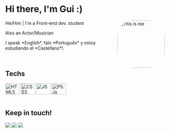 <!-- Apresentação -->
<div style="display: inline_block"><br>

<h1>Hi there, I'm Gui :)</h1>
   <img align="right" alt="This is me" height="150" style="border-radius:50px;" src="https://cdn.picrew.me/shareImg/org/202305/1473879_ocWD26Cq.png">
<p>He/Him | I'm a Front-end dev. student</p>
<p>Also an Actor/Musician</p></p>
<p>I speak *English*, falo *Português* y estoy estudiando el *Castellano*!.</p>

</div>

<!-- Skills -->
<div style="display: inline_block"><br>
    <h2>Techs</h2>
    <img align="center" alt="HTML5" height="35" width="45" src="https://cdn.jsdelivr.net/gh/devicons/devicon/icons/html5/html5-plain-wordmark.svg"/>
    <img align="center" alt="CSS3" height="35" width="45" src="https://cdn.jsdelivr.net/gh/devicons/devicon/icons/css3/css3-plain-wordmark.svg"/>
    <img align="center" alt="JS" height="35" width="45" src="https://cdn.jsdelivr.net/gh/devicons/devicon/icons/javascript/javascript-plain.svg"/>
    <img align="center" alt="P5.Js" height="35" width="45" src="https://p5js.org/assets/img/p5js.svg"/>
   
</div>

<!-- Social Medias -->
<div style="display: inline_block"><br>
    <h2>Keep in touch!</h2>
    <a href="https://www.linkedin.com/in/guilhermegaddini" target="_blank"><img src="https://img.shields.io/badge/-LinkedIn-%230077B5?style=for-the-badge&logo=linkedin&logoColor=white" target="_blank"></a> 
    <a href="https://instagram.com/guigaddini" target="_blank"><img src="https://img.shields.io/badge/-Instagram-%23E4405F?style=for-the-badge&logo=instagram&logoColor=white" target="_blank"></a>
    <a href = "mailto:guilhermegaddini@duck.com"><img src="https://img.shields.io/badge/-Gmail-%23333?style=for-the-badge&logo=gmail&logoColor=white" target="_blank"></a>
    
</div>
  
  ##
  
<!-- GitHub Stats
![Guilherme G.'s GitHub stats](https://github-readme-stats.vercel.app/api?username=guigaddini&show_icons=true&theme=tokyonight&hide=contribs,prs,issues)  -->
